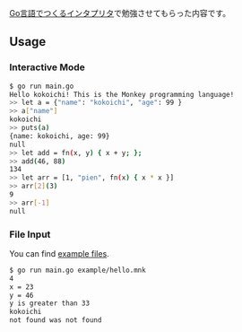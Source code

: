 [Go言語でつくるインタプリタ](https://www.amazon.co.jp/Go%E8%A8%80%E8%AA%9E%E3%81%A7%E3%81%A4%E3%81%8F%E3%82%8B%E3%82%A4%E3%83%B3%E3%82%BF%E3%83%97%E3%83%AA%E3%82%BF-Thorsten-Ball/dp/4873118220)で勉強させてもらった内容です。

## Usage

### Interactive Mode

``` sh
$ go run main.go
Hello kokoichi! This is the Monkey programming language!
>> let a = {"name": "kokoichi", "age": 99 }                            
>> a["name"]
kokoichi
>> puts(a)
{name: kokoichi, age: 99}
null
>> let add = fn(x, y) { x + y; };
>> add(46, 88)                                
134
>> let arr = [1, "pien", fn(x) { x * x }]
>> arr[2](3)   
9
>> arr[-1]
null
```

### File Input

You can find [example files](./example/).

``` sh
$ go run main.go example/hello.mnk
4
x = 23
y = 46
y is greater than 33
kokoichi
not found was not found
```
